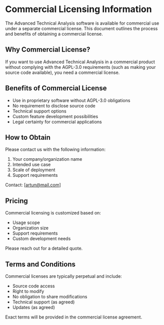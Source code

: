 # Commercial Licensing Information

The Advanced Technical Analysis software is available for commercial use under a separate commercial license. This document outlines the process and benefits of obtaining a commercial license.

## Why Commercial License?

If you want to use Advanced Technical Analysis in a commercial product without complying with the AGPL-3.0 requirements (such as making your source code available), you need a commercial license.

## Benefits of Commercial License

- Use in proprietary software without AGPL-3.0 obligations
- No requirement to disclose source code
- Technical support options
- Custom feature development possibilities
- Legal certainty for commercial applications

## How to Obtain

Please contact us with the following information:
1. Your company/organization name
2. Intended use case
3. Scale of deployment
4. Support requirements

Contact: [artun@mail.com]

## Pricing

Commercial licensing is customized based on:
- Usage scope
- Organization size
- Support requirements
- Custom development needs

Please reach out for a detailed quote.

## Terms and Conditions

Commercial licenses are typically perpetual and include:
- Source code access
- Right to modify
- No obligation to share modifications
- Technical support (as agreed)
- Updates (as agreed)

Exact terms will be provided in the commercial license agreement.